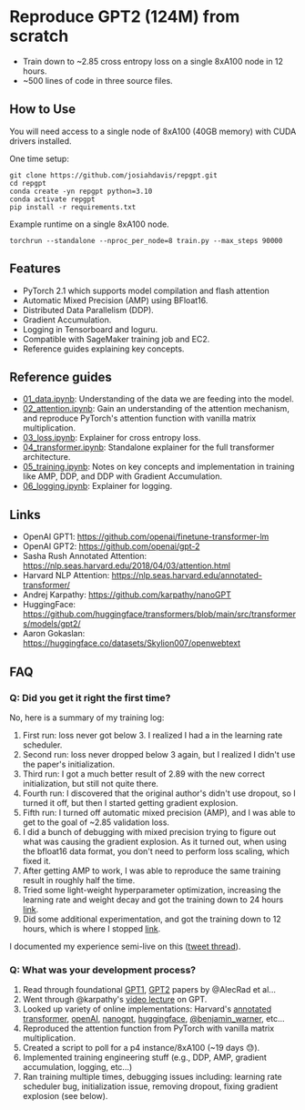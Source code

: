 # Reproduce GPT2 (124M) from scratch

* Train down to ~2.85 cross entropy loss on a single 8xA100 node in 12 hours.
* ~500 lines of code in three source files.

## How to Use

You will need access to a single node of 8xA100 (40GB memory) with CUDA drivers installed.

One time setup:

```
git clone https://github.com/josiahdavis/repgpt.git
cd repgpt
conda create -yn repgpt python=3.10
conda activate repgpt
pip install -r requirements.txt
```

Example runtime on a single 8xA100 node.
```
torchrun --standalone --nproc_per_node=8 train.py --max_steps 90000
```

## Features

* PyTorch 2.1 which supports model compilation and flash attention
* Automatic Mixed Precision (AMP) using BFloat16.
* Distributed Data Parallelism (DDP).
* Gradient Accumulation.
* Logging in Tensorboard and loguru.
* Compatible with SageMaker training job and EC2.
* Reference guides explaining key concepts.

## Reference guides

* [01_data.ipynb](https://github.com/josiahdavis/repgpt/blob/main/notebooks/01_data.ipynb): Understanding of the data we are feeding into the model.
* [02_attention.ipynb](https://github.com/josiahdavis/repgpt/blob/main/notebooks/02_attention.ipynb): Gain an understanding of the attention mechanism, and reproduce PyTorch's attention function with vanilla matrix multiplication.
* [03_loss.ipynb](https://github.com/josiahdavis/repgpt/blob/main/notebooks/03_loss.ipynb): Explainer for cross entropy loss.
* [04_transformer.ipynb](https://github.com/josiahdavis/repgpt/blob/main/notebooks/04_transformer.ipynb): Standalone explainer for the full transformer architecture.
* [05_training.ipynb](https://github.com/josiahdavis/repgpt/blob/main/notebooks/05_training.ipynb): Notes on key concepts and implementation in training like AMP, DDP, and DDP with Gradient Accumulation.
* [06_logging.ipynb](https://github.com/josiahdavis/repgpt/blob/main/notebooks/06_logging.ipynb): Explainer for logging.

## Links

* OpenAI GPT1: https://github.com/openai/finetune-transformer-lm
* OpenAI GPT2: https://github.com/openai/gpt-2
* Sasha Rush Annotated Attention: https://nlp.seas.harvard.edu/2018/04/03/attention.html
* Harvard NLP Attention: https://nlp.seas.harvard.edu/annotated-transformer/
* Andrej Karpathy: https://github.com/karpathy/nanoGPT
* HuggingFace: https://github.com/huggingface/transformers/blob/main/src/transformers/models/gpt2/
* Aaron Gokaslan: https://huggingface.co/datasets/Skylion007/openwebtext

## FAQ

### Q: Did you get it right the first time?

No, here is a summary of my training log:

1. First run: loss never got below 3. I realized I had a in the learning rate scheduler.
2. Second run: loss never dropped below 3 again, but I realized I didn't use the paper's initialization.
3. Third run: I got a much better result of 2.89 with the new correct initialization, but still not quite there.
4. Fourth run: I discovered that the original author's didn't use dropout, so I turned it off, but then I started getting gradient explosion.
5. Fifth run: I turned off automatic mixed precision (AMP), and I was able to get to the goal of ~2.85 validation loss.
6. I did a bunch of debugging with mixed precision trying to figure out what was causing the gradient explosion. As it turned out, when using the bfloat16 data format, you don't need to perform loss scaling, which fixed it.
7. After getting AMP to work, I was able to reproduce the same training result in roughly half the time.
8. Tried some light-weight hyperparameter optimization, increasing the learning rate and weight decay and got the training down to 24 hours [link](https://twitter.com/josiahjdavis/status/1722073528508223667).
9. Did some additional experimentation, and got the training down to 12 hours, which is where I stopped [link](https://twitter.com/josiahjdavis/status/1727523774503756217).

I documented my experience semi-live on this ([tweet thread](https://twitter.com/josiahjdavis/status/1686204521255432193)).

### Q: What was your development process?

1. Read through foundational [GPT1](https://s3-us-west-2.amazonaws.com/openai-assets/research-covers/language-unsupervised/language_understanding_paper.pdf), [GPT2](https://d4mucfpksywv.cloudfront.net/better-language-models/language-models.pdf) papers by @AlecRad et al...
2. Went through @karpathy's [video lecture](https://www.youtube.com/watch?v=kCc8FmEb1nY&pp=ygUMa2FycGF0aHkgZ3B0) on GPT.
3. Looked up variety of online implementations: Harvard's [annotated transformer](https://nlp.seas.harvard.edu/annotated-transformer/), [openAI](https://github.com/openai/gpt-2?tab=readme-ov-file), [nanogpt](https://github.com/karpathy/nanoGPT/), [huggingface](https://github.com/huggingface/transformers/blob/main/src/transformers/models/gpt2/modeling_gpt2.py), [@benjamin_warner](https://github.com/warner-benjamin/commented-transformers), etc...
4. Reproduced the attention function from PyTorch with vanilla matrix multiplication.
5. Created a script to poll for a p4 instance/8xA100 (~19 days 😓).
6. Implemented training engineering stuff (e.g., DDP, AMP, gradient accumulation, logging, etc...)
7. Ran training multiple times, debugging issues including: learning rate scheduler bug, initialization issue, removing dropout, fixing gradient explosion (see below).